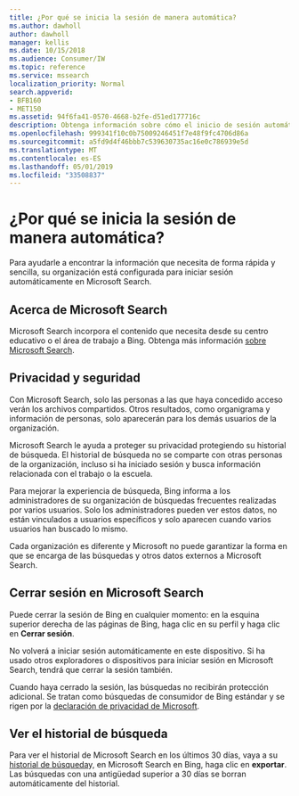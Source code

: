 ```yaml
---
title: ¿Por qué se inicia la sesión de manera automática?
ms.author: dawholl
author: dawholl
manager: kellis
ms.date: 10/15/2018
ms.audience: Consumer/IW
ms.topic: reference
ms.service: mssearch
localization_priority: Normal
search.appverid:
- BFB160
- MET150
ms.assetid: 94f6fa41-0570-4668-b2fe-d51ed177716c
description: Obtenga información sobre cómo el inicio de sesión automático en Microsoft Search puede ayudarle a encontrar los resultados de trabajo de forma rápida y sencilla.
ms.openlocfilehash: 999341f10c0b75009246451f7e48f9fc4706d86a
ms.sourcegitcommit: a5fd9d4f46bbb7c539630735ac16e0c786939e5d
ms.translationtype: MT
ms.contentlocale: es-ES
ms.lasthandoff: 05/01/2019
ms.locfileid: "33508837"
---
```

# <a name="why-am-i-automatically-signed-in"></a>¿Por qué se inicia la sesión de manera automática?

Para ayudarle a encontrar la información que necesita de forma rápida y sencilla, su organización está configurada para iniciar sesión automáticamente en Microsoft Search.
  
## <a name="about-microsoft-search"></a>Acerca de Microsoft Search

Microsoft Search incorpora el contenido que necesita desde su centro educativo o el área de trabajo a Bing. Obtenga más información [sobre Microsoft Search](about-microsoft-search.md).
  
## <a name="privacy-and-security"></a>Privacidad y seguridad

Con Microsoft Search, solo las personas a las que haya concedido acceso verán los archivos compartidos. Otros resultados, como organigrama y información de personas, solo aparecerán para los demás usuarios de la organización.
  
Microsoft Search le ayuda a proteger su privacidad protegiendo su historial de búsqueda. El historial de búsqueda no se comparte con otras personas de la organización, incluso si ha iniciado sesión y busca información relacionada con el trabajo o la escuela.
  
Para mejorar la experiencia de búsqueda, Bing informa a los administradores de su organización de búsquedas frecuentes realizadas por varios usuarios. Solo los administradores pueden ver estos datos, no están vinculados a usuarios específicos y solo aparecen cuando varios usuarios han buscado lo mismo.
  
Cada organización es diferente y Microsoft no puede garantizar la forma en que se encarga de las búsquedas y otros datos externos a Microsoft Search.
  
## <a name="sign-out-of-microsoft-search"></a>Cerrar sesión en Microsoft Search

Puede cerrar la sesión de Bing en cualquier momento: en la esquina superior derecha de las páginas de Bing, haga clic en su perfil y haga clic en **Cerrar sesión**.
  
No volverá a iniciar sesión automáticamente en este dispositivo. Si ha usado otros exploradores o dispositivos para iniciar sesión en Microsoft Search, tendrá que cerrar la sesión también. 
  
Cuando haya cerrado la sesión, las búsquedas no recibirán protección adicional. Se tratan como búsquedas de consumidor de Bing estándar y se rigen por la [declaración de privacidad de Microsoft](https://privacy.microsoft.com/en-us/privacystatement).
  
## <a name="view-your-search-history"></a>Ver el historial de búsqueda

Para ver el historial de Microsoft Search en los últimos 30 días, vaya a su [historial de búsqueda](https://ssl.bing.com/profile/history)y, en Microsoft Search en Bing, haga clic en **exportar**. Las búsquedas con una antigüedad superior a 30 días se borran automáticamente del historial.

  

